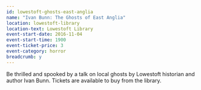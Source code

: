 ```yaml
---
id: lowestoft-ghosts-east-anglia
name: "Ivan Bunn: The Ghosts of East Anglia"
location: lowestoft-library
location-text: Lowestoft Library
event-start-date: 2016-11-04
event-start-time: 1900
event-ticket-price: 3
event-category: horror
breadcrumb: y
---
```

Be thrilled and spooked by a talk on local ghosts by Lowestoft historian and author Ivan Bunn.  Tickets are available to buy from the library.
